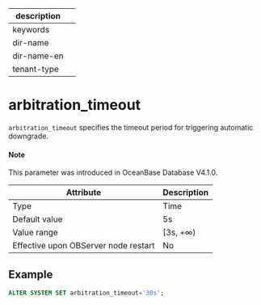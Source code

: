 | description ||
|---|---|
| keywords ||
| dir-name ||
| dir-name-en ||
| tenant-type ||

# arbitration_timeout

`arbitration_timeout` specifies the timeout period for triggering automatic downgrade. 

<main id="notice" type='explain'>

  <h4>Note</h4>

  <p>This parameter was introduced in OceanBase Database V4.1.0. </p>

</main>

| **Attribute** | **Description** |
| --- | --- |
| Type | Time |
| Default value | 5s |
| Value range | \[3s, +∞) |
| Effective upon OBServer node restart | No |

## Example

```sql
ALTER SYSTEM SET arbitration_timeout='30s';
```
